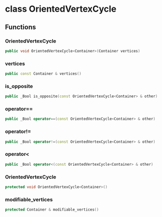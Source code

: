 # class OrientedVertexCycle


## Functions

### OrientedVertexCycle

```cpp
public void OrientedVertexCycle<Container>(Container vertices)
```


### vertices

```cpp
public const Container & vertices()
```


### is_opposite

```cpp
public _Bool is_opposite(const OrientedVertexCycle<Container> & other)
```


### operator==

```cpp
public _Bool operator==(const OrientedVertexCycle<Container> & other)
```


### operator!=

```cpp
public _Bool operator!=(const OrientedVertexCycle<Container> & other)
```


### operator<

```cpp
public _Bool operator<(const OrientedVertexCycle<Container> & other)
```


### OrientedVertexCycle

```cpp
protected void OrientedVertexCycle<Container>()
```


### modifiable_vertices

```cpp
protected Container & modifiable_vertices()
```




